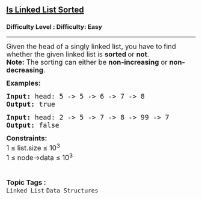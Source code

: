 <h2><a href="https://www.geeksforgeeks.org/problems/is-linked-list-sorted/1?page=1&category=Linked%20List&difficulty=Easy&status=unsolved&sortBy=submissions">Is Linked List Sorted</a></h2><h3>Difficulty Level : Difficulty: Easy</h3><hr><div class="problems_problem_content__Xm_eO"><p><span style="font-size: 18px;">Given the head of a singly linked list, you have to<strong> </strong>find whether the given linked list is <strong>sorted </strong>or <strong>not</strong>.<br><strong>Note:</strong> The sorting can either be <strong>non-increasing</strong> or <strong>non-decreasing</strong>.</span></p>
<p><span style="font-size: 18px;"><strong>Examples:</strong></span></p>
<pre><span style="font-size: 18px;"><strong>Input: </strong>head: 5 -&gt; 5 -&gt; 6 -&gt; 7 -&gt; 8
<strong>Output: </strong>true</span>
</pre>
<pre><span style="font-size: 18px;"><strong>Input: </strong>head: 2 -&gt; 5 -&gt; 7 -&gt; 8 -&gt; 99 -&gt; 7
<strong>Output: </strong>false</span></pre>
<p><span style="font-size: 18px;"><strong>Constraints:<br></strong>1 ≤ list.size ≤ 10<sup>3</sup><strong><br></strong></span><span style="font-size: 18px;">1 ≤ node-&gt;data ≤ 10<sup>3</sup></span></p></div><br><p><span style=font-size:18px><strong>Topic Tags : </strong><br><code>Linked List</code>&nbsp;<code>Data Structures</code>&nbsp;
